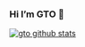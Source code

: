 ### Hi I’m GTO 👋

[![gto github stats](https://github-readme-stats.vercel.app/api?username=gtongy)](https://github.com/anuraghazra/github-readme-stats)

<!--
**gtongy/gtongy** is a ✨ _special_ ✨ repository because its `README.md` (this file) appears on your GitHub profile.

Here are some ideas to get you started:

- 🔭 I’m currently working on ...
- 🌱 I’m currently learning ...
- 👯 I’m looking to collaborate on ...
- 🤔 I’m looking for help with ...
- 💬 Ask me about ...
- 📫 How to reach me: ...
- 😄 Pronouns: ...
- ⚡ Fun fact: ...
-->
